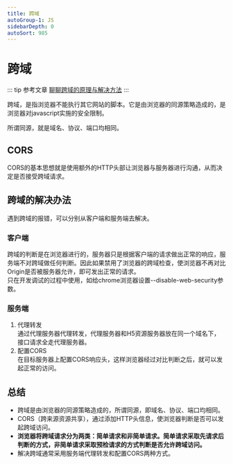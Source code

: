```yaml
---
title: 跨域
autoGroup-1: JS
sidebarDepth: 0
autoSort: 985
---
```


# 跨域
::: tip 参考文章
[聊聊跨域的原理与解决方法](https://zhuanlan.zhihu.com/p/149734572?from_voters_page=true)
:::

跨域，是指浏览器不能执行其它网站的脚本。它是由浏览器的同源策略造成的，是浏览器对javascript实施的安全限制。 

所谓同源，就是域名、协议、端口均相同。   


## CORS
CORS的基本思想就是使用额外的HTTP头部让浏览器与服务器进行沟通，从而决定是否接受跨域请求。   


## 跨域的解决办法
遇到跨域的报错，可以分别从客户端和服务端去解决。   
### 客户端
跨域的判断是在浏览器进行的，服务器只是根据客户端的请求做出正常的响应，服务端不对跨域做任何判断。因此如果禁用了浏览器的跨域检查，使浏览器不再对比Origin是否被服务器允许，即可发出正常的请求。      
只在开发调试的过程中使用，如给chrome浏览器设置--disable-web-security参数。   

### 服务端
1. 代理转发     
   通过代理服务器代理转发，代理服务器和H5资源服务器放在同一个域名下，接口请求全走代理服务器。   
2. 配置CORS      
   在目标服务器上配置CORS响应头，这样浏览器经过对比判断之后，就可以发起正常的访问。


## 总结
- 跨域是由浏览器的同源策略造成的，所谓同源，即域名、协议、端口均相同。
- CORS（跨来源资源共享），通过添加HTTP头信息，使浏览器判断是否可以发起跨域访问。
- **浏览器将跨域请求分为两类：简单请求和非简单请求。简单请求采取先请求后判断的方式，非简单请求采取预检请求的方式判断是否允许跨域访问。**
- 解决跨域通常采用服务端代理转发和配置CORS两种方式。